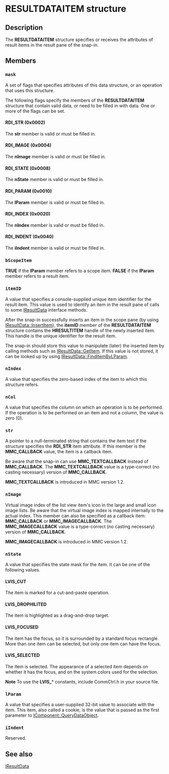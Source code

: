 # RESULTDATAITEM structure

## Description

The
**RESULTDATAITEM** structure specifies or receives the attributes of result items in the result pane of the snap-in.

## Members

### `mask`

A set of flags that specifies attributes of this data structure, or an operation that uses this structure.

The following flags specify the members of the
**RESULTDATAITEM** structure that contain valid data, or need to be filled in with data. One or more of the flags can be set.

#### RDI_STR (0x0002)

The **str** member is valid or must be filled in.

#### RDI_IMAGE (0x0004)

The **nImage** member is valid or must be filled in.

#### RDI_STATE (0x0008)

The **nState** member is valid or must be filled in.

#### RDI_PARAM (0x0010)

The **lParam** member is valid or must be filled in.

#### RDI_INDEX (0x0020)

The **nIndex** member is valid or must be filled in.

#### RDI_INDENT (0x0040)

The **iIndent** member is valid or must be filled in.

### `bScopeItem`

**TRUE** if the **lParam** member refers to a scope item. **FALSE** if the **lParam** member refers to a result item.

### `itemID`

A value that specifies a console-supplied unique item identifier for the result item. This value is used to identify an item in the result pane of calls to some
[IResultData](https://learn.microsoft.com/windows/desktop/api/mmc/nn-mmc-iresultdata) interface methods.

After the snap-in successfully inserts an item in the scope pane (by using [IResultData::InsertItem](https://learn.microsoft.com/windows/desktop/api/mmc/nf-mmc-iresultdata-insertitem)), the **itemID** member of the
**RESULTDATAITEM** structure contains the **HRESULTITEM** handle of the newly inserted item. This handle is the unique identifier for the result item.

The snap-in should store this value to manipulate (later) the inserted item by calling methods such as [IResultData::GetItem](https://learn.microsoft.com/windows/desktop/api/mmc/nf-mmc-iresultdata-getitem). If this value is not stored, it can be looked up by using [IResultData::FindItemByLParam](https://learn.microsoft.com/windows/desktop/api/mmc/nf-mmc-iresultdata-finditembylparam).

### `nIndex`

A value that specifies the zero-based index of the item to which this structure refers.

### `nCol`

A value that specifies the column on which an operation is to be performed. If the operation is to be performed on an item and not a column, the value is zero (0).

### `str`

A pointer to a null-terminated string that contains the item text if the structure specifies the **RDI_STR** item attribute. If this member is the **MMC_CALLBACK** value, the item is a callback item.

Be aware that the snap-in can use **MMC_TEXTCALLBACK** instead of **MMC_CALLBACK**. The **MMC_TEXTCALLBACK** value is a type-correct (no casting necessary) version of **MMC_CALLBACK**.

**MMC_TEXTCALLBACK** is introduced in MMC version 1.2.

### `nImage`

Virtual image index of the list view item's icon in the large and small icon image lists. Be aware that the virtual image index is mapped internally to the actual index. This member can also be specified as a callback item: **MMC_CALLBACK** or **MMC_IMAGECALLBACK**. The **MMC_IMAGECALLBACK** value is a type-correct (no casting necessary) version of **MMC_CALLBACK**.

**MMC_IMAGECALLBACK** is introduced in MMC version 1.2.

### `nState`

A value that specifies the state mask for the item. It can be one of the following values.

#### LVIS_CUT

The item is marked for a cut-and-paste operation.

#### LVIS_DROPHILITED

The item is highlighted as a drag-and-drop target.

#### LVIS_FOCUSED

The item has the focus, so it is surrounded by a standard focus rectangle. More than one item can be selected, but only one item can have the focus.

#### LVIS_SELECTED

The item is selected. The appearance of a selected item depends on whether it has the focus, and on the system colors used for the selection.

**Note** To use the **LVIS_*** constants, include CommCtrl.h in your source file.

### `lParam`

A value that specifies a user-supplied 32-bit value to associate with the item. This item, also called a cookie, is the value that is passed as the first parameter to
[IComponent::QueryDataObject](https://learn.microsoft.com/windows/desktop/api/mmc/nf-mmc-icomponent-querydataobject).

### `iIndent`

Reserved.

## See also

[IResultData](https://learn.microsoft.com/windows/desktop/api/mmc/nn-mmc-iresultdata)